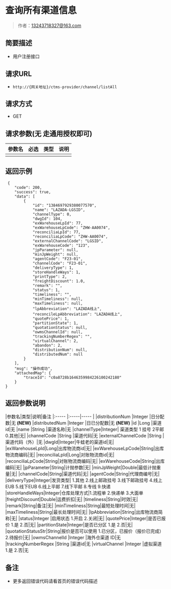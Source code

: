 # 查询所有渠道信息

> 作者：13243718327@163.com

## 简要描述

- 用户注册接口

## 请求URL
- ` http://{网关地址}/ctms-provider/channel/listAll `
  
## 请求方式
- GET 

## 请求参数(无 走通用授权即可)

|参数名|必选|类型|说明|
|:----    |:---|:----- |-----   |
||||||

## 返回示例 

``` 
 {
    "code": 200,
    "success": true,
    "data": [
        {
            "id": "1384697929380077570",
            "name": "LAZADA-LGSID",
            "channelType": 0,
            "dwgId": 104,
            "exWarehouseLpId": 77,
            "exWarehouseLpCode": "ZHW-AA0074",
            "reconciliaLpId": 77,
            "reconciliaLpCode": "ZHW-AA0074",
            "externalChannelCode": "LGSID",
            "exWarehouseCode": "123",
            "jpParameter": null,
            "minJpWeight": null,
            "agentCode": "F23-01",
            "channelCode": "F23-01",
            "deliveryType": 1,
            "storeHandleWays": 1,
            "printType": 2,
            "freightDiscount": 1.0,
            "remark": "",
            "status": 1,
            "timeliness": "",
            "minTimeliness": null,
            "maxTimeliness": null,
            "lpAbbreviation": "LAZADA线上",
            "reconcileLpAbbreviation": "LAZADA线上",
            "quotePrice": 1,
            "partitionState": 1,
            "quotationStatus": null,
            "owmsChannelId": null,
            "trackingNumberRegex": "",
            "virtualChannel": 2,
            "abandon": 2,
            "distributionNum": null,
            "distributedNum": null
        }
    ],
    "msg": "操作成功",
    "attachedMap": {
        "traceId": "c0a8728b1646359984226100242180"
    }
}
```

## 返回参数说明 

|参数名|类型|说明|备注
|:-----  |:-----|-----                  |
|distributionNum |Integer   |日分配数|无 **(NEW)**
|distributedNum |Integer   |日已分配数|无 **(NEW)**
|id |Long   |渠道id|无
|name |String   |渠道名称|无
|channelType|Integer| 渠道类型 1 挂号 2平邮 0.其他|无|
|channelCode |String   |渠道代码|无
|externalChannelCode |String   |渠道代码（外）|无
|dwgId|Integer|牛蛙老的渠道id|无|
|exWarehouseLpId|Long|出库物流商id|无|
|exWarehouseLpCode|String|出库物流商编码|无|
|reconciliaLpId|Long|对账物流商id|无|
|reconciliaLpCode|String|对账物流商编码|无|
|exWarehouseCode|String|出库编码|无|
|jpParameter|String|计抛参数|无|
|minJpWeight|Double|最低计抛重量|无|
|channelCode|String|渠道代码|无|
|agentCode|String|代理商编号|无|
|deliveryType|Integer|发货类型| 1.其他 2.线上邮政挂号 3.线下邮政挂号 4.线上EUB 5.线下EUB 6.线上平邮 7.线下平邮 8.专线 9.快递
|storeHandleWays|Integer|仓库处理方式|1.流程单 2.快递单 3.大面单
|freightDiscount|Double|运费折扣|无|
|timeliness|String|时效|无|
|remark|String|备注|无|
|minTimeliness|String|最短处理时间|无|
|maxTimeliness|String|最长处理时间|无|
|lpAbbreviation|String|出库物流商简称|无|
|status|Integer   |启用状态 1.开启 2.关闭|无|
|quotePrice|Integer|是否已报价  1.是   2.否|无|
|partitionState|Integer|是否已分区 1.是  2.否|无|
|quotationStatusStr|String|报价是否可以使用   1.已分区，已报价（报价已完成）   2.待报价|无|
|owmsChannelId |Integer   |海外仓渠道 ID|无
|trackingNumberRegex |String   |渠道id|无
|virtualChannel |Integer   |虚拟渠道 1.是 2.否|无

## 备注 

- 更多返回错误代码请看首页的错误代码描述